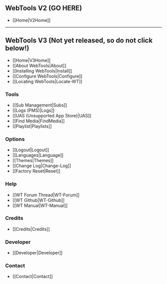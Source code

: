 ## WebTools V2 (GO HERE)
* [[Home|V2Home]]

***
## WebTools V3 (Not yet released, so do not click below!)
* [[Home|V3Home]]
* [[About WebTools|About]]
* [[Installing WebTools|Install]]
* [[Configure WebTools|Configure]]
* [[Locating WebTools|Locate-WT]]

### Tools
* [[Sub Management|Subs]]
* [[Logs (PMS)|Logs]]
* [[UAS (Unsupported App Store)|UAS]]
* [[Find Media|FindMedia]]
* [[Playlist|Playlists]]

### Options
* [[Logout|Logout]]
* [[Languages|Language]]
* [[Themes|Themes]]
* [[Change Log|Change-Log]]
* [[Factory Reset|Reset]]

### Help
* [[WT Forum Thread|WT-Forum]]
* [[WT Github|WT-Github]]
* [[WT Manual|WT-Manual]]

### Credits
* [[Credits|Credits]]

### Developer
* [[Developer|Developer]]

### Contact
* [[Contact|Contact]]